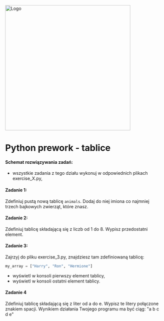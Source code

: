 <img alt="Logo" src="http://coderslab.pl/svg/logo-coderslab.svg" width="400">

#  Python prework - tablice

#### Schemat rozwiązywania zadań:

* wszystkie zadania z tego działu wykonuj w odpowiednich plikach exercise_X.py,

#### Zadanie 1:

Zdefiniuj pustą nową tablicę `animals`.
Dodaj do niej imiona co najmniej trzech bajkowych zwierząt, które znasz.

#### Zadanie 2:
Zdefiniuj tablicę składającą się z liczb od 1 do 8.
Wypisz przedostatni element.

#### Zadanie 3:

Zajrzyj do pliku exercise_3.py, znajdziesz tam zdefiniowaną tablicę:
```python
my_array = ["Harry", "Ron", "Hermione"]
```

* wyświetl w konsoli pierwszy element tablicy,
* wyświetl w konsoli ostatni element tablicy.

#### Zadanie 4
Zdefiniuj tablicę składającą się z liter od a do e.
Wypisz te litery połączone znakiem spacji. Wynikiem działania Twojego programu ma być ciąg:
"a b c d e"
